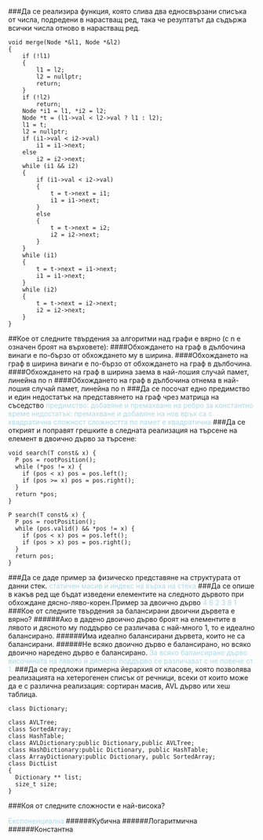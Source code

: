 ###Да се реализира функция, която слива два едносвързани списъка от числа, подредени в нарастващ ред, така че резултатът да съдържа всички числа отново в нарастващ ред.

```
void merge(Node *&l1, Node *&l2)
{
    if (!l1)
    {
        l1 = l2;
        l2 = nullptr;
        return;
    }
    if (!l2)
        return;
    Node *i1 = l1, *i2 = l2;
    Node *t = (l1->val < l2->val ? l1 : l2);
    l1 = t;
    l2 = nullptr;
    if (i1->val < i2->val)
        i1 = i1->next;
    else
        i2 = i2->next;
    while (i1 && i2)
    {
        if (i1->val < i2->val)
        {
            t = t->next = i1;
            i1 = i1->next;
        }
        else
        {
            t = t->next = i2;
            i2 = i2->next;
        }
    }
    while (i1)
    {
        t = t->next = i1->next;
        i1 = i1->next;
    }
    while (i2)
    {
        t = t->next = i2->next;
        i2 = i2->next;
    }
}
```

##Кое от следните твърдения за алгоритми над графи е вярно (с n е означен броят на върховете):
####Обхождането на граф в дълбочина винаги е по-бързо от обхождането му в ширина.
####Обхождането на граф в ширина винаги е по-бързо от обхождането на граф в дълбочина.
####Обхождането на граф в ширина заема в най-лошия случай памет, линейна по n
####Обхождането на граф в дълбочина отнема в най-лошия случай памет, линейна по n
###Да се посочат едно предимство и един недостатък на представянето на граф чрез матрица на съседство
<span style="color:lightblue"> предимство: добавяне и премахване на ребро за константно време
недостатък: 
премахване и добавяне на нов връх са с квадратична сложност
сложността по памет е квадратична</span>
###Да се открият и поправят грешките в следната реализация на търсене на елемент в двоично дърво за търсене:
```
void search(T const& x) {
  P pos = rootPosition();
  while (*pos != x) {
    if (pos < x) pos = pos.left();
    if (pos >= x) pos = pos.right();
  }
  return *pos;
}
```

```
P search(T const& x) {
  P pos = rootPosition();
  while (pos.valid() && *pos != x) {
    if (pos < x) pos = pos.left();
    if (pos > x) pos = pos.right();
  }
  return pos;
}
```

###Да се даде пример за физическо представяне на структурата от данни стек.
<span style="color:lightblue">статичен масив и индекс на върха на стека</span>
###Да се опише в какъв ред ще бъдат изведени елементите на следното дървото при обхождане дясно-ляво-корен.Пример за двоично дърво
<span style="color:lightblue">4 6 2 3 8 1</span>
###Кое от следните твърдения за балансирани двоични дървета е вярно?
######Ако в дадено двоично дърво броят на елементите в лявото и дясното му поддърво се различава с най-много 1, то е идеално балансирано.
######Има идеално балансирани дървета, които не са балансирани.
######Не всяко двоично дърво е балансирано, но всяко двоично наредено дърво е балансирано.
<span style="color:lightblue">
За всяко балансирано дърво височината на лявото и дясното поддърво се различават с не повече от 1.
</span>
###Да се предложи примерна йерархия от класове, която позволява реализацията на хетерогенен списък от речници, всеки от които може да е с различна реализация: сортиран масив, AVL дърво или хеш таблица.
```
class Dictionary;

class AVLTree;
class SortedArray;
class HashTable;
class AVLDictionary:public Dictionary,public AVLTree;
class HashDictionary:public Dictionary, public HashTable;
class ArrayDictionary:public Dictionary, publc SortedArray;
class DictList
{
  Dictionary ** list;
  size_t size;
}
```

###Коя от следните сложности е най-висока?

<span style="color:lightblue">Експоненциална</span>
######Кубична
######Логаритмична
######Константна
